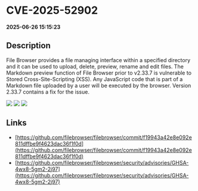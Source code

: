 # CVE-2025-52902

**2025-06-26 15:15:23**

## Description
File Browser provides a file managing interface within a specified directory and it can be used to upload, delete, preview, rename and edit files. The Markdown preview function of File Browser prior to v2.33.7 is vulnerable to Stored Cross-Site-Scripting (XSS). Any JavaScript code that is part of a Markdown file uploaded by a user will be executed by the browser. Version 2.33.7 contains a fix for the issue.

![](https://img.shields.io/static/v1?label=Score&message=7.6&color=red)
![](https://img.shields.io/static/v1?label=Severity&message=HIGH&color=red)
![](https://img.shields.io/static/v1?label=CWE&message=XSS&color=green)

## Links
- [https://github.com/filebrowser/filebrowser/commit/f19943a42e8e092e811dffbe9f4623dac36f1f0d](https://github.com/filebrowser/filebrowser/commit/f19943a42e8e092e811dffbe9f4623dac36f1f0d)
- [https://github.com/filebrowser/filebrowser/security/advisories/GHSA-4wx8-5gm2-2j97](https://github.com/filebrowser/filebrowser/security/advisories/GHSA-4wx8-5gm2-2j97)
